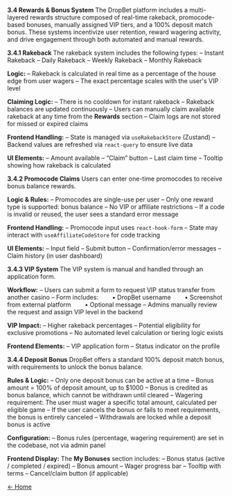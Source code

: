 **3.4 Rewards & Bonus System**
The DropBet platform includes a multi-layered rewards structure composed of real-time rakeback, promocode-based bonuses, manually assigned VIP tiers, and a 100% deposit match bonus. These systems incentivize user retention, reward wagering activity, and drive engagement through both automated and manual rewards.

**3.4.1 Rakeback**
The rakeback system includes the following types:
– Instant Rakeback
– Daily Rakeback
– Weekly Rakeback
– Monthly Rakeback

**Logic:**
– Rakeback is calculated in real time as a percentage of the house edge from user wagers
– The exact percentage scales with the user's VIP level

**Claiming Logic:**
– There is no cooldown for instant rakeback
– Rakeback balances are updated continuously
– Users can manually claim available rakeback at any time from the **Rewards** section
– Claim logs are not stored for missed or expired claims

**Frontend Handling:**
– State is managed via `useRakebackStore` (Zustand)
– Backend values are refreshed via `react-query` to ensure live data

**UI Elements:**
– Amount available
– “Claim” button
– Last claim time
– Tooltip showing how rakeback is calculated

**3.4.2 Promocode Claims**
Users can enter one-time promocodes to receive bonus balance rewards.

**Logic & Rules:**
– Promocodes are single-use per user
– Only one reward type is supported: bonus balance
– No VIP or affiliate restrictions
– If a code is invalid or reused, the user sees a standard error message

**Frontend Handling:**
– Promocode input uses `react-hook-form`
– State may interact with `useAffiliateCodeStore` for code tracking

**UI Elements:**
– Input field
– Submit button
– Confirmation/error messages
– Claim history (in user dashboard)

**3.4.3 VIP System**
The VIP system is manual and handled through an application form.

**Workflow:**
– Users can submit a form to request VIP status transfer from another casino
– Form includes:
  • DropBet username
  • Screenshot from external platform
  • Optional message
– Admins manually review the request and assign VIP level in the backend

**VIP Impact:**
– Higher rakeback percentages
– Potential eligibility for exclusive promotions
– No automated level calculation or tiering logic exists

**Frontend Elements:**
– VIP application form
– Status indicator on the profile

**3.4.4 Deposit Bonus**
DropBet offers a standard 100% deposit match bonus, with requirements to unlock the bonus balance.

**Rules & Logic:**
– Only one deposit bonus can be active at a time
– Bonus amount = 100% of deposit amount, up to \$1000
– Bonus is credited as bonus balance, which cannot be withdrawn until cleared
– Wagering requirement: The user must wager a specific total amount, calculated per eligible game
– If the user cancels the bonus or fails to meet requirements, the bonus is entirely canceled
– Withdrawals are locked while a deposit bonus is active

**Configuration:**
– Bonus rules (percentage, wagering requirement) are set in the codebase, not via admin panel

**Frontend Display:**
The **My Bonuses** section includes:
– Bonus status (active / completed / expired)
– Bonus amount
– Wager progress bar
– Tooltip with terms
– Cancel/claim button (if applicable)

[← Home](readme.md)
